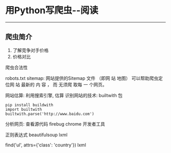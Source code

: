 # 用Python写爬虫--阅读
---
## 爬虫简介
1. 了解竞争对手价格
2. 价格对比

爬虫合法性

robots.txt
sitemap: 网站提供的Sitemap 文件 （即网 站 地图） 可以帮助爬虫定位网 站 最新的
内 容 ， 而 无须爬 取每 一 个网页。 

网站估算:
利用搜索引擎, 估算
识别网站的技术: builtwith 包
```
pip install buildwith
import builtwith
builtwith.parse('http://www.baidu.com')
```

分析网页:
查看源代码
firebug
chrome 开发者工具

正则表达式
beautifulsoup
lxml


find('ul', attrs={'class': 'country'})
lxml
